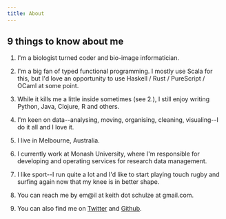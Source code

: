 ```yaml
---
title: About
---
```


## 9 things to know about me

1. I'm a biologist turned coder and bio-image informatician.

2. I'm a big fan of typed functional programming. I mostly use Scala for this,
but I'd love an opportunity to use Haskell / Rust / PureScript / OCaml at some point.

3. While it kills me a little inside sometimes (see 2.), I still enjoy writing Python,
   Java, Clojure, R and others.

4. I'm keen on data--analysing, moving, organising, cleaning, visualing--I do
it all and I love it.

5. I live in Melbourne, Australia.

6. I currently work at Monash University, where I'm responsible for developing and operating services for research data management.

7. I like sport--I run quite a lot and I'd like to start playing touch rugby and surfing again now that my knee is in better shape.

8. You can reach me by em@il at keith dot schulze at gmail.com.

9. You can also find me on [Twitter](https://twitter.com/keithschulze) and
[Github](https://github.com/keithschulze).
